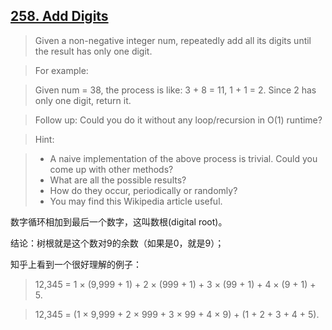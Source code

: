 ## [258. Add Digits](https://leetcode.com/problems/add-digits/)

>Given a non-negative integer num, repeatedly add all its digits until the result has only one digit.

>For example:

>Given num = 38, the process is like: 3 + 8 = 11, 1 + 1 = 2. Since 2 has only one digit, return it.

>Follow up:
>Could you do it without any loop/recursion in O(1) runtime?

>Hint:

>- A naive implementation of the above process is trivial. Could you come up with other methods?
>- What are all the possible results?
>- How do they occur, periodically or randomly?
>- You may find this Wikipedia article useful.


数字循环相加到最后一个数字，这叫数根(digital root)。

结论：树根就是这个数对9的余数（如果是0，就是9）；

知乎上看到一个很好理解的例子：

>12,345 = 1 × (9,999 + 1) + 2 × (999 + 1) + 3 × (99 + 1) + 4 × (9 + 1) + 5.

>12,345 = (1 × 9,999 + 2 × 999 + 3 × 99 + 4 × 9) + (1 + 2 + 3 + 4 + 5).



